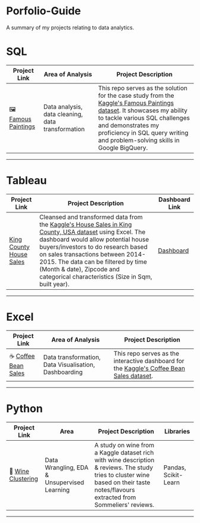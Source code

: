 # Porfolio-Guide
A summary of my projects relating to data analytics.

# SQL

| Project Link | Area of Analysis | Project Description | 
|---|---|---|
| 🖼️ [Famous Paintings](https://github.com/HarryQBui/Famous-Paintings) | Data analysis, data cleaning, data transformation | This repo serves as the solution for the case study from the [Kaggle's Famous Paintings dataset](https://www.kaggle.com/datasets/mexwell/famous-paintings). It showcases my ability to tackle various SQL challenges and demonstrates my proficiency in SQL query writing and problem-solving skills in Google BigQuery.

*** 

# Tableau
| Project Link | Project Description | Dashboard Link |
|---|---|---|
 [King County House Sales](https://github.com/HarryQBui/KingCounty_Housing) | Cleansed and transformed data from the [Kaggle's House Sales in King County, USA dataset](https://www.kaggle.com/datasets/harlfoxem/housesalesprediction/data) using Excel. The dashboard would allow potential house buyers/investors to do research based on sales transactions between 2014-2015. The data can be filtered by time (Month & date), Zipcode and categorical characteristics (Size in Sqm, built year). | [Dashboard](https://public.tableau.com/app/profile/harry.bui/viz/KingCountryHouseSales2014-2015/KingCountyHouseSales?publish=yes) |

*** 
# Excel

| Project Link | Area of Analysis | Project Description | 
|---|---|---|
| ☕️ [Coffee Bean Sales](https://github.com/HarryQBui/Coffee_Bean_Sales) | Data transformation, Data Visualisation, Dashboarding | This repo serves as the interactive dashboard for the [Kaggle's Coffee Bean Sales dataset](https://www.kaggle.com/datasets/saadharoon27/coffee-bean-sales-raw-dataset/code).
*** 


# Python
| Project Link | Area | Project Description | Libraries |    
|---|---|---|---|
🍷 [Wine Clustering](project_link) | Data Wrangling, EDA & Unsupervised Learning | A study on wine from a Kaggle dataset rich with wine description & reviews. The study tries to cluster wine based on their taste notes/flavours extracted from Sommeliers' reviews. | Pandas, Scikit-Learn |   

*** 

